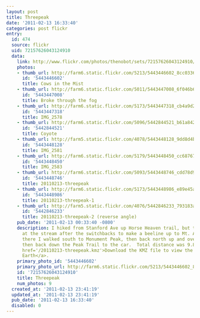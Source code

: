 ```yaml
---
layout: post
title: Threepeak
date: '2011-02-13 16:33:40'
categories: post flickr
entry:
  id: 474
  source: flickr
  uid: 72157626043124910
  data:
    link: http://www.flickr.com/photos/thenobot/sets/72157626043124910/
    photos:
    - thumb_url: http://farm6.static.flickr.com/5213/5443446602_8cc033649d_s.jpg
      id: '5443446602'
      title: Cows in the Mist
    - thumb_url: http://farm6.static.flickr.com/5011/5443447008_6f046b69e3_s.jpg
      id: '5443447008'
      title: Broke through the fog
    - thumb_url: http://farm6.static.flickr.com/5173/5443447318_cb4a9d27fd_s.jpg
      id: '5443447318'
      title: IMG_2578
    - thumb_url: http://farm6.static.flickr.com/5096/5442844521_b61a842ac6_s.jpg
      id: '5442844521'
      title: Coyote
    - thumb_url: http://farm5.static.flickr.com/4078/5443448128_9dd8d4b429_s.jpg
      id: '5443448128'
      title: IMG_2581
    - thumb_url: http://farm6.static.flickr.com/5179/5443448450_cc68767ddb_s.jpg
      id: '5443448450'
      title: IMG_2583
    - thumb_url: http://farm6.static.flickr.com/5093/5443448746_cdd78d9987_s.jpg
      id: '5443448746'
      title: 20110213-threepeak
    - thumb_url: http://farm6.static.flickr.com/5173/5443448986_e89e45a0cc_s.jpg
      id: '5443448986'
      title: 20110213-threepeak-1
    - thumb_url: http://farm5.static.flickr.com/4076/5442846233_793183a5ae_s.jpg
      id: '5442846233'
      title: 20110213-threepeak-2 (reverse angle)
    pub_date: '2011-02-13 00:33:40 -0800'
    description: I hiked from Stanford Ave up Horse Heaven trail, but took a right
      at the stream after the switchbacks to make a beeline up to Mt. Allison.  From
      there I walked south to Monument Peak, then back north up and over Mission Peak
      then back down the Peak Trail to the car.  Total distance was 9.8 miles.  <a
      href='/20110213-threepeak.kmz'>Download the KMZ file to view the route in Google
      Earth</a>.
    primary_photo_id: '5443446602'
    primary_photo_url: http://farm6.static.flickr.com/5213/5443446602_8cc033649d_m.jpg
    id: '72157626043124910'
    title: Threepeak
    num_photos: 9
  created_at: '2011-02-13 23:41:19'
  updated_at: '2011-02-13 23:41:19'
  pub_date: '2011-02-13 16:33:40'
  disabled: 0
---
```

